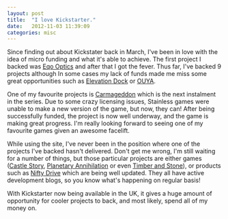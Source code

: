 ```yaml
---
layout: post
title:  "I love Kickstarter."
date:   2012-11-03 11:39:09
categories: misc
---
```


Since finding out about Kickstater back in March, I've been in love with the idea of micro funding and what it's able to achieve. The first project I backed was [Eqo Optics](http://www.kickstarter.com/projects/1697516916/eqo-optics-handmade-eyewear-from-recycled-skateboa) and after that I got the fever. Thus far, I've backed 9 projects although In some cases my lack of funds made me miss some great opportunities such as [Elevation Dock](http://www.kickstarter.com/projects/hop/elevation-dock-the-best-dock-for-iphone) or [OUYA](http://www.kickstarter.com/projects/ouya/ouya-a-new-kind-of-video-game-console).

One of my favourite projects is [Carmageddon](http://www.kickstarter.com/projects/stainlessgames/carmageddon-reincarnation) which is the next instalment in the series. Due to some crazy licensing issues, Stainless games were unable to make a new version of the game, but now, they can! After being successfully funded, the project is now well underway, and the game is making great progress. I'm really looking forward to seeing one of my favourite games given an awesome facelift.

While using the site, I've never been in the position where one of the projects I've backed hasn't delivered. Don't get me wrong, I'm still waiting for a number of things, but those particular projects are either games ([Castle Story](http://www.kickstarter.com/projects/902505202/castle-story), [Planetary Annihilation](http://www.kickstarter.com/projects/659943965/planetary-annihilation-a-next-generation-rts) or even [Timber and Stone](http://www.kickstarter.com/projects/1102507263/timber-and-stone)), or products such as [Nifty Drive](http://www.kickstarter.com/projects/1342319572/the-nifty-minidrive) which are being well updated. They all have active development blogs, so you know what's happening on regular basis!

With Kickstarter now being available in the UK, it gives a huge amount of opportunity for cooler projects to back, and most likely, spend all of my money on.